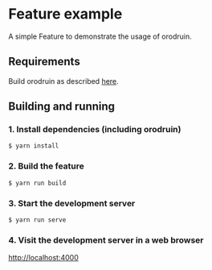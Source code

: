 # Feature example

A simple Feature to demonstrate the usage of orodruin.

## Requirements

Build orodruin as described [here](../README.md).

## Building and running

### 1. Install dependencies (including orodruin)

```
$ yarn install
```

### 2. Build the feature

```
$ yarn run build
```

### 3. Start the development server

```
$ yarn run serve
```

### 4. Visit the development server in a web browser

<http://localhost:4000>
